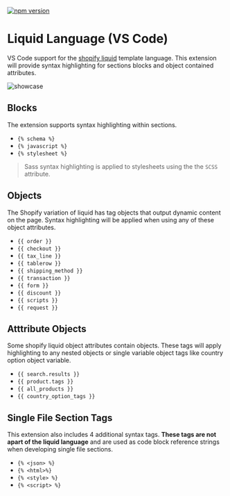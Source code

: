 [![npm version](https://img.shields.io/badge/vscode-install-blue.svg)](https://marketplace.visualstudio.com/items?itemName=sissel.shopify-liquid)

# Liquid Language (VS Code)

VS Code support for the [shopify liquid](https://shopify.github.io/liquid/) template language. This extension will provide syntax highlighting for sections blocks and object contained attributes.

![showcase](https://github.com/panoply/vscode-shopify-liquid/blob/master/images/showcase.gif?raw=true)

## Blocks
The extension supports syntax highlighting within sections.

- `{% schema %}`
- `{% javascript %}`
- `{% stylesheet %}`

> Sass syntax highlighting is applied to stylesheets using the the `SCSS` attribute.

## Objects

The Shopify variation of liquid has tag objects that output dynamic content on the page. Syntax highlighting will be applied when using any of these object attributes.

- `{{ order }}`
- `{{ checkout }}`
- `{{ tax_line }}`
- `{{ tablerow }}`
- `{{ shipping_method }}`
- `{{ transaction }}`
- `{{ form }}`
- `{{ discount }}`
- `{{ scripts }}`
- `{{ request }}`

## Atttribute Objects

Some shopify liquid object attributes contain objects. These tags will apply highlighting to any nested objects or single variable object tags like country option object variable.

- `{{ search.results }}`
- `{{ product.tags }}`
- `{{ all_products }}`
- `{{ country_option_tags }}`

## Single File Section Tags

This extension also includes 4 additional syntax tags. **These tags are not apart of the liquid language** and are used as code block reference strings when developing single file sections.

- `{% <json> %}`
- `{% <html>%}`
- `{% <style> %}`
- `{% <script> %}`

